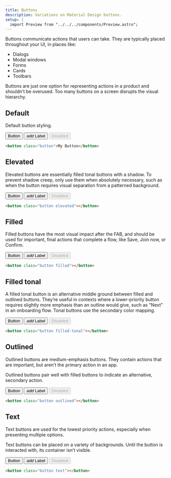 ```yaml
---
title: Buttons
description: Variations on Material Design buttons.
setup: |
  import Preview from "../../../components/Preview.astro";
---
```


Buttons communicate actions that users can take. They are typically placed throughout your UI, in places like:

- Dialogs
- Modal windows
- Forms
- Cards
- Toolbars

Buttons are just one option for representing actions in a product and shouldn’t be overused. Too many buttons on a screen disrupts the visual hierarchy.

## Default

Default button styling.

<Preview>
    <button class="button">Button</button>
    <button class="button">
        <i class="material-icons">add</i>
        <label>Label</label>
    </button>
    <button class="button" disabled>Disabled</button>
</Preview>

```html
<button class="button">My Button</button>
```

## Elevated

Elevated buttons are essentially filled tonal buttons with a shadow. To prevent shadow creep, only use them when absolutely necessary, such as when the button requires visual separation from a patterned background.

<Preview>
    <button class="button elevated" >Button</button>
    <button class="button elevated" >
        <i class="material-icons">add</i>
        <label>Label</label>
    </button>
    <button class="button elevated"  disabled>Disabled</button>
</Preview>

```html
<button class="button elevated"></button>
```

## Filled

Filled buttons have the most visual impact after the FAB, and should be used for important, final actions that complete a flow, like Save, Join now, or Confirm.

<Preview>
    <button class="button filled" >Button</button>
    <button class="button filled" >
        <i class="material-icons">add</i>
        <label>Label</label>
    </button>
    <button class="button filled"  disabled>Disabled</button>
</Preview>

```html
<button class="button filled"></button>
```

## Filled tonal

A filled tonal button is an alternative middle ground between filled and outlined buttons. They’re useful in contexts where a lower-priority button requires slightly more emphasis than an outline would give, such as "Next" in an onboarding flow. Tonal buttons use the secondary color mapping.

<Preview>
    <button class="button filled-tonal" >Button</button>
    <button class="button filled-tonal" >
        <i class="material-icons">add</i>
        <label>Label</label>
    </button>
    <button class="button filled-tonal"  disabled>Disabled</button>             
</Preview>

```html
<button class="button filled-tonal"></button>
```

## Outlined

Outlined buttons are medium-emphasis buttons. They contain actions that are important, but aren’t the primary action in an app.

Outlined buttons pair well with filled buttons to indicate an alternative, secondary action.

<Preview>
    <button class="button outlined" >Button</button>
    <button class="button outlined" >
        <i class="material-icons">add</i>
        <label>Label</label>
    </button>
    <button class="button outlined"  disabled>Disabled</button>
</Preview>

```html
<button class="button outlined"></button>
```

## Text

Text buttons are used for the lowest priority actions, especially when presenting multiple options.

Text buttons can be placed on a variety of backgrounds. Until the button is interacted with, its container isn’t visible.

<Preview>
    <button class="button text" >Button</button>
    <button class="button text" >
        <i class="material-icons">add</i>
        <label>Label</label>
    </button>
    <button class="button text"  disabled>Disabled</button>
</Preview>

```html
<button class="button text"></button>
```

